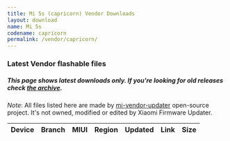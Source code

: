 ```yaml
---
title: Mi 5s (capricorn) Vendor Downloads
layout: download
name: Mi 5s
codename: capricorn
permalink: /vendor/capricorn/
---
```


### Latest Vendor flashable files
##### This page shows latest downloads only. If you're looking for old releases check [the archive](/archive/vendor/capricorn/).

*Note*: All files listed here are made by [mi-vendor-updater](https://github.com/TryHardDood/mi-vendor-updater) open-source project. It's not owned, modified or edited by Xiaomi Firmware Updater.

<div class="table-responsive-md" id="table-wrapper">
    <table id="vendor" class="compact table table-striped table-hover table-sm">
        <thead class="thead-dark">
            <tr>
                <th>Device</th>
                <th>Branch</th>
                <th>MIUI</th>
                <th>Region</th>
                <th>Updated</th>
                <th>Link</th>
                <th>Size</th>
            </tr>
        </thead>
        <script>loadVendorDownloads('capricorn', 'latest')</script>
    </table>
</div>

